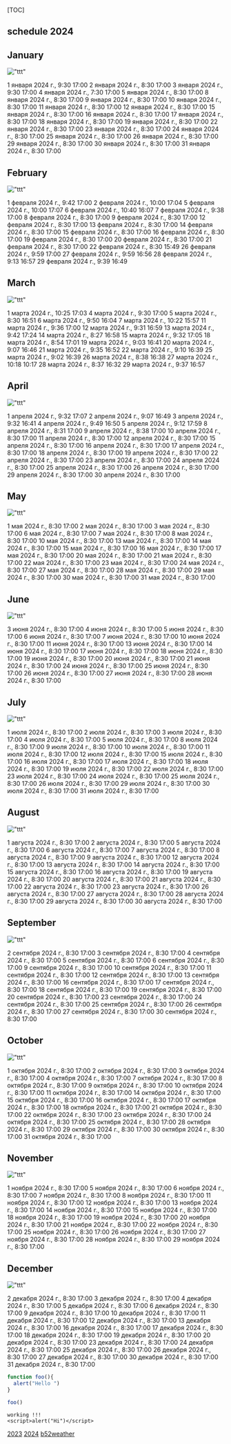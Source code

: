 [TOC]
## schedule 2024


## January

!["ttt"](i265001time.png)

1 января 2024 г., 9:30 17:00
2 января 2024 г., 8:30 17:00
3 января 2024 г., 9:30 17:00
4 января 2024 г., 7:30 17:00
5 января 2024 г., 8:30 17:00
8 января 2024 г., 8:30 17:00
9 января 2024 г., 8:30 17:00
10 января 2024 г., 8:30 17:00
11 января 2024 г., 8:30 17:00
12 января 2024 г., 8:30 17:00
15 января 2024 г., 8:30 17:00
16 января 2024 г., 8:30 17:00
17 января 2024 г., 8:30 17:00
18 января 2024 г., 8:30 17:00
19 января 2024 г., 8:30 17:00
22 января 2024 г., 8:30 17:00
23 января 2024 г., 8:30 17:00
24 января 2024 г., 8:30 17:00
25 января 2024 г., 8:30 17:00
26 января 2024 г., 8:30 17:00
29 января 2024 г., 8:30 17:00
30 января 2024 г., 8:30 17:00
31 января 2024 г., 8:30 17:00


## February

!["ttt"](i265002time.png)

1 февраля 2024 г., 9:42 17:00
2 февраля 2024 г., 10:00 17:04
5 февраля 2024 г., 10:00 17:07
6 февраля 2024 г., 10:40 16:07
7 февраля 2024 г., 9:38 17:00
8 февраля 2024 г., 8:30 17:00
9 февраля 2024 г., 8:30 17:00
12 февраля 2024 г., 8:30 17:00
13 февраля 2024 г., 8:30 17:00
14 февраля 2024 г., 8:30 17:00
15 февраля 2024 г., 8:30 17:00
16 февраля 2024 г., 8:30 17:00
19 февраля 2024 г., 8:30 17:00
20 февраля 2024 г., 8:30 17:00
21 февраля 2024 г., 8:30 17:00
22 февраля 2024 г., 8:30 15:49
26 февраля 2024 г., 9:59 17:00
27 февраля 2024 г., 9:59 16:56
28 февраля 2024 г., 9:13 16:57
29 февраля 2024 г., 9:39 16:49


## March

!["ttt"](i265003time.png)

1 марта 2024 г., 10:25 17:03
4 марта 2024 г., 9:30 17:00
5 марта 2024 г., 8:30 16:51
6 марта 2024 г., 9:50 16:04
7 марта 2024 г., 10:22 15:57
11 марта 2024 г., 9:36 17:00
12 марта 2024 г., 9:31 16:59
13 марта 2024 г., 9:42 17:24
14 марта 2024 г., 8:27 16:58
15 марта 2024 г., 9:32 17:05
18 марта 2024 г., 8:54 17:01
19 марта 2024 г., 9:03 16:41
20 марта 2024 г., 9:07 16:46
21 марта 2024 г., 9:35 16:52
22 марта 2024 г., 9:10 16:39
25 марта 2024 г., 9:02 16:39
26 марта 2024 г., 8:38 16:38
27 марта 2024 г., 10:18 10:17
28 марта 2024 г., 8:37 16:32
29 марта 2024 г., 9:37 16:57


## April

!["ttt"](i265004time.png)

1 апреля 2024 г., 9:32 17:07
2 апреля 2024 г., 9:07 16:49
3 апреля 2024 г., 9:32 16:41
4 апреля 2024 г., 9:49 16:50
5 апреля 2024 г., 9:12 17:59
8 апреля 2024 г., 8:31 17:00
9 апреля 2024 г., 8:38 17:00
10 апреля 2024 г., 8:30 17:00
11 апреля 2024 г., 8:30 17:00
12 апреля 2024 г., 8:30 17:00
15 апреля 2024 г., 8:30 17:00
16 апреля 2024 г., 8:30 17:00
17 апреля 2024 г., 8:30 17:00
18 апреля 2024 г., 8:30 17:00
19 апреля 2024 г., 8:30 17:00
22 апреля 2024 г., 8:30 17:00
23 апреля 2024 г., 8:30 17:00
24 апреля 2024 г., 8:30 17:00
25 апреля 2024 г., 8:30 17:00
26 апреля 2024 г., 8:30 17:00
29 апреля 2024 г., 8:30 17:00
30 апреля 2024 г., 8:30 17:00


## May

!["ttt"](i265005time.png)

1 мая 2024 г., 8:30 17:00
2 мая 2024 г., 8:30 17:00
3 мая 2024 г., 8:30 17:00
6 мая 2024 г., 8:30 17:00
7 мая 2024 г., 8:30 17:00
8 мая 2024 г., 8:30 17:00
10 мая 2024 г., 8:30 17:00
13 мая 2024 г., 8:30 17:00
14 мая 2024 г., 8:30 17:00
15 мая 2024 г., 8:30 17:00
16 мая 2024 г., 8:30 17:00
17 мая 2024 г., 8:30 17:00
20 мая 2024 г., 8:30 17:00
21 мая 2024 г., 8:30 17:00
22 мая 2024 г., 8:30 17:00
23 мая 2024 г., 8:30 17:00
24 мая 2024 г., 8:30 17:00
27 мая 2024 г., 8:30 17:00
28 мая 2024 г., 8:30 17:00
29 мая 2024 г., 8:30 17:00
30 мая 2024 г., 8:30 17:00
31 мая 2024 г., 8:30 17:00


## June

!["ttt"](i265006time.png)

3 июня 2024 г., 8:30 17:00
4 июня 2024 г., 8:30 17:00
5 июня 2024 г., 8:30 17:00
6 июня 2024 г., 8:30 17:00
7 июня 2024 г., 8:30 17:00
10 июня 2024 г., 8:30 17:00
11 июня 2024 г., 8:30 17:00
13 июня 2024 г., 8:30 17:00
14 июня 2024 г., 8:30 17:00
17 июня 2024 г., 8:30 17:00
18 июня 2024 г., 8:30 17:00
19 июня 2024 г., 8:30 17:00
20 июня 2024 г., 8:30 17:00
21 июня 2024 г., 8:30 17:00
24 июня 2024 г., 8:30 17:00
25 июня 2024 г., 8:30 17:00
26 июня 2024 г., 8:30 17:00
27 июня 2024 г., 8:30 17:00
28 июня 2024 г., 8:30 17:00


## July

!["ttt"](i265007time.png)

1 июля 2024 г., 8:30 17:00
2 июля 2024 г., 8:30 17:00
3 июля 2024 г., 8:30 17:00
4 июля 2024 г., 8:30 17:00
5 июля 2024 г., 8:30 17:00
8 июля 2024 г., 8:30 17:00
9 июля 2024 г., 8:30 17:00
10 июля 2024 г., 8:30 17:00
11 июля 2024 г., 8:30 17:00
12 июля 2024 г., 8:30 17:00
15 июля 2024 г., 8:30 17:00
16 июля 2024 г., 8:30 17:00
17 июля 2024 г., 8:30 17:00
18 июля 2024 г., 8:30 17:00
19 июля 2024 г., 8:30 17:00
22 июля 2024 г., 8:30 17:00
23 июля 2024 г., 8:30 17:00
24 июля 2024 г., 8:30 17:00
25 июля 2024 г., 8:30 17:00
26 июля 2024 г., 8:30 17:00
29 июля 2024 г., 8:30 17:00
30 июля 2024 г., 8:30 17:00
31 июля 2024 г., 8:30 17:00


## August

!["ttt"](i265008time.png)

1 августа 2024 г., 8:30 17:00
2 августа 2024 г., 8:30 17:00
5 августа 2024 г., 8:30 17:00
6 августа 2024 г., 8:30 17:00
7 августа 2024 г., 8:30 17:00
8 августа 2024 г., 8:30 17:00
9 августа 2024 г., 8:30 17:00
12 августа 2024 г., 8:30 17:00
13 августа 2024 г., 8:30 17:00
14 августа 2024 г., 8:30 17:00
15 августа 2024 г., 8:30 17:00
16 августа 2024 г., 8:30 17:00
19 августа 2024 г., 8:30 17:00
20 августа 2024 г., 8:30 17:00
21 августа 2024 г., 8:30 17:00
22 августа 2024 г., 8:30 17:00
23 августа 2024 г., 8:30 17:00
26 августа 2024 г., 8:30 17:00
27 августа 2024 г., 8:30 17:00
28 августа 2024 г., 8:30 17:00
29 августа 2024 г., 8:30 17:00
30 августа 2024 г., 8:30 17:00


## September

!["ttt"](i265009time.png)

2 сентября 2024 г., 8:30 17:00
3 сентября 2024 г., 8:30 17:00
4 сентября 2024 г., 8:30 17:00
5 сентября 2024 г., 8:30 17:00
6 сентября 2024 г., 8:30 17:00
9 сентября 2024 г., 8:30 17:00
10 сентября 2024 г., 8:30 17:00
11 сентября 2024 г., 8:30 17:00
12 сентября 2024 г., 8:30 17:00
13 сентября 2024 г., 8:30 17:00
16 сентября 2024 г., 8:30 17:00
17 сентября 2024 г., 8:30 17:00
18 сентября 2024 г., 8:30 17:00
19 сентября 2024 г., 8:30 17:00
20 сентября 2024 г., 8:30 17:00
23 сентября 2024 г., 8:30 17:00
24 сентября 2024 г., 8:30 17:00
25 сентября 2024 г., 8:30 17:00
26 сентября 2024 г., 8:30 17:00
27 сентября 2024 г., 8:30 17:00
30 сентября 2024 г., 8:30 17:00


## October

!["ttt"](i265010time.png)

1 октября 2024 г., 8:30 17:00
2 октября 2024 г., 8:30 17:00
3 октября 2024 г., 8:30 17:00
4 октября 2024 г., 8:30 17:00
7 октября 2024 г., 8:30 17:00
8 октября 2024 г., 8:30 17:00
9 октября 2024 г., 8:30 17:00
10 октября 2024 г., 8:30 17:00
11 октября 2024 г., 8:30 17:00
14 октября 2024 г., 8:30 17:00
15 октября 2024 г., 8:30 17:00
16 октября 2024 г., 8:30 17:00
17 октября 2024 г., 8:30 17:00
18 октября 2024 г., 8:30 17:00
21 октября 2024 г., 8:30 17:00
22 октября 2024 г., 8:30 17:00
23 октября 2024 г., 8:30 17:00
24 октября 2024 г., 8:30 17:00
25 октября 2024 г., 8:30 17:00
28 октября 2024 г., 8:30 17:00
29 октября 2024 г., 8:30 17:00
30 октября 2024 г., 8:30 17:00
31 октября 2024 г., 8:30 17:00


## November

!["ttt"](i265011time.png)

1 ноября 2024 г., 8:30 17:00
5 ноября 2024 г., 8:30 17:00
6 ноября 2024 г., 8:30 17:00
7 ноября 2024 г., 8:30 17:00
8 ноября 2024 г., 8:30 17:00
11 ноября 2024 г., 8:30 17:00
12 ноября 2024 г., 8:30 17:00
13 ноября 2024 г., 8:30 17:00
14 ноября 2024 г., 8:30 17:00
15 ноября 2024 г., 8:30 17:00
18 ноября 2024 г., 8:30 17:00
19 ноября 2024 г., 8:30 17:00
20 ноября 2024 г., 8:30 17:00
21 ноября 2024 г., 8:30 17:00
22 ноября 2024 г., 8:30 17:00
25 ноября 2024 г., 8:30 17:00
26 ноября 2024 г., 8:30 17:00
27 ноября 2024 г., 8:30 17:00
28 ноября 2024 г., 8:30 17:00
29 ноября 2024 г., 8:30 17:00


## December

!["ttt"](i265012time.png)

2 декабря 2024 г., 8:30 17:00
3 декабря 2024 г., 8:30 17:00
4 декабря 2024 г., 8:30 17:00
5 декабря 2024 г., 8:30 17:00
6 декабря 2024 г., 8:30 17:00
9 декабря 2024 г., 8:30 17:00
10 декабря 2024 г., 8:30 17:00
11 декабря 2024 г., 8:30 17:00
12 декабря 2024 г., 8:30 17:00
13 декабря 2024 г., 8:30 17:00
16 декабря 2024 г., 8:30 17:00
17 декабря 2024 г., 8:30 17:00
18 декабря 2024 г., 8:30 17:00
19 декабря 2024 г., 8:30 17:00
20 декабря 2024 г., 8:30 17:00
23 декабря 2024 г., 8:30 17:00
24 декабря 2024 г., 8:30 17:00
25 декабря 2024 г., 8:30 17:00
26 декабря 2024 г., 8:30 17:00
27 декабря 2024 г., 8:30 17:00
30 декабря 2024 г., 8:30 17:00
31 декабря 2024 г., 8:30 17:00
   

```js
function foo(){
  alert("Hello ")
}

foo()
```

```
working !!!
<script>alert("Hi")</script>
```
<script src="js"></script>

[2023](c2023.html)
[2024](c2024.html)
[b52weather](https://codepen.io/mlapin/full/MWPKJKR)